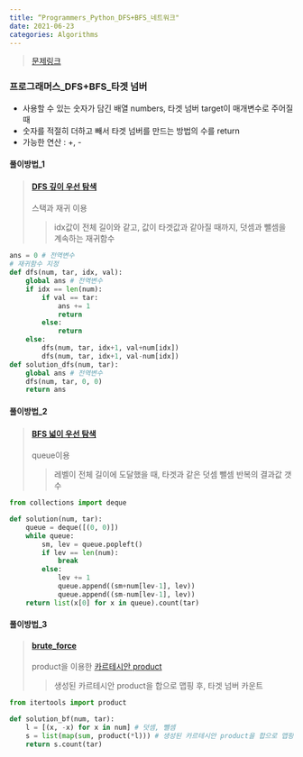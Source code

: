 ```yaml
---
title: “Programmers_Python_DFS+BFS_네트워크"
date: 2021-06-23
categories: Algorithms
---
```

> [문제링크](https://programmers.co.kr/learn/courses/30/parts/12421)


### 프로그래머스_DFS+BFS_타겟 넘버

- 사용할 수 있는 숫자가 담긴 배열 numbers, 타겟 넘버 target이 매개변수로 주어질 때 
- 숫자를 적절히 더하고 빼서 타겟 넘버를 만드는 방법의 수를 return 
- 가능한 연산 :  +, - 

#### 풀이방법_1
> #### [DFS 깊이 우선 탐색](https://www.geeksforgeeks.org/difference-between-bfs-and-dfs/)
> 스택과 재귀 이용
>> idx값이 전체 길이와 같고, 값이 타겟값과 같아질 때까지, 덧셈과 뺄셈을 계속하는 재귀함수
```python
ans = 0 # 전역변수
# 재귀함수 지정
def dfs(num, tar, idx, val):
    global ans # 전역변수
    if idx == len(num):
        if val == tar:
            ans += 1
            return
        else:
            return
    else:
        dfs(num, tar, idx+1, val+num[idx])
        dfs(num, tar, idx+1, val-num[idx])
def solution_dfs(num, tar):
    global ans # 전역변수
    dfs(num, tar, 0, 0)
    return ans
```

#### 풀이방법_2
> #### [BFS 넓이 우선 탐색](https://www.geeksforgeeks.org/difference-between-bfs-and-dfs/)
> queue이용
>> 레벨이 전체 길이에 도달했을 때, 타겟과 같은  덧셈 뺄셈 반복의 결과값 갯수
```python
from collections import deque

def solution(num, tar):
    queue = deque([(0, 0)])
    while queue:
        sm, lev = queue.popleft()
        if lev == len(num):
            break
        else:
            lev += 1
            queue.append((sm+num[lev-1], lev))
            queue.append((sm-num[lev-1], lev))
    return list(x[0] for x in queue).count(tar)
```

#### 풀이방법_3
> #### [brute_force](https://en.wikipedia.org/wiki/Brute-force_search)
> product을 이용한 [카르테시안 product](https://en.wikipedia.org/wiki/Cartesian_product)
>> 생성된 카르테시안 product을 합으로 맵핑 후, 타겟 넘버 카운트
```python
from itertools import product

def solution_bf(num, tar):
    l = [(x, -x) for x in num] # 덧셈, 뺄셈
    s = list(map(sum, product(*l))) # 생성된 카르테시안 product을 합으로 맵핑
    return s.count(tar)
```
